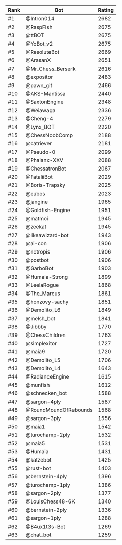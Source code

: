 Rank|Bot|Rating
---|---|---
#1|@Intron014|2682
#2|@RaspFish|2675
#3|@ttBOT|2675
#4|@YoBot_v2|2675
#5|@ResoluteBot|2669
#6|@ArasanX|2651
#7|@Mr_Chess_Berserk|2616
#8|@expositor|2483
#9|@pawn_git|2466
#10|@AKS-Mantissa|2440
#11|@SaxtonEngine|2348
#12|@Weiawaga|2336
#13|@Cheng-4|2279
#14|@Lynx_BOT|2220
#15|@ChessNoobComp|2188
#16|@catriever|2181
#17|@Pseudo-0|2099
#18|@Phalanx-XXV|2088
#19|@ChessatronBot|2067
#20|@FataliiBot|2029
#21|@Boris-Trapsky|2025
#22|@eubos|2023
#23|@jangine|1965
#24|@Goldfish-Engine|1951
#25|@matmoi|1945
#26|@zeekat|1945
#27|@likeawizard-bot|1943
#28|@ai-con|1906
#29|@notropis|1906
#30|@postbot|1906
#31|@GarboBot|1903
#32|@Humaia-Strong|1899
#33|@LeelaRogue|1868
#34|@The_Marcus|1861
#35|@honzovy-sachy|1851
#36|@Demolito_L6|1849
#37|@melsh_bot|1841
#38|@Jibbby|1770
#39|@ChessChildren|1763
#40|@simplexitor|1727
#41|@maia9|1720
#42|@Demolito_L5|1706
#43|@Demolito_L4|1643
#44|@RadianceEngine|1615
#45|@munfish|1612
#46|@schnecken_bot|1588
#47|@sargon-4ply|1587
#48|@RoundMoundOfRebounds|1568
#49|@sargon-3ply|1556
#50|@maia1|1542
#51|@turochamp-2ply|1532
#52|@maia5|1531
#53|@Humaia|1431
#54|@katzebot|1425
#55|@rust-bot|1403
#56|@bernstein-4ply|1396
#57|@turochamp-1ply|1386
#58|@sargon-2ply|1377
#59|@LouisChess48-6K|1340
#60|@bernstein-2ply|1336
#61|@sargon-1ply|1288
#62|@B4ux1t3s-Bot|1269
#63|@chat_bot|1259
